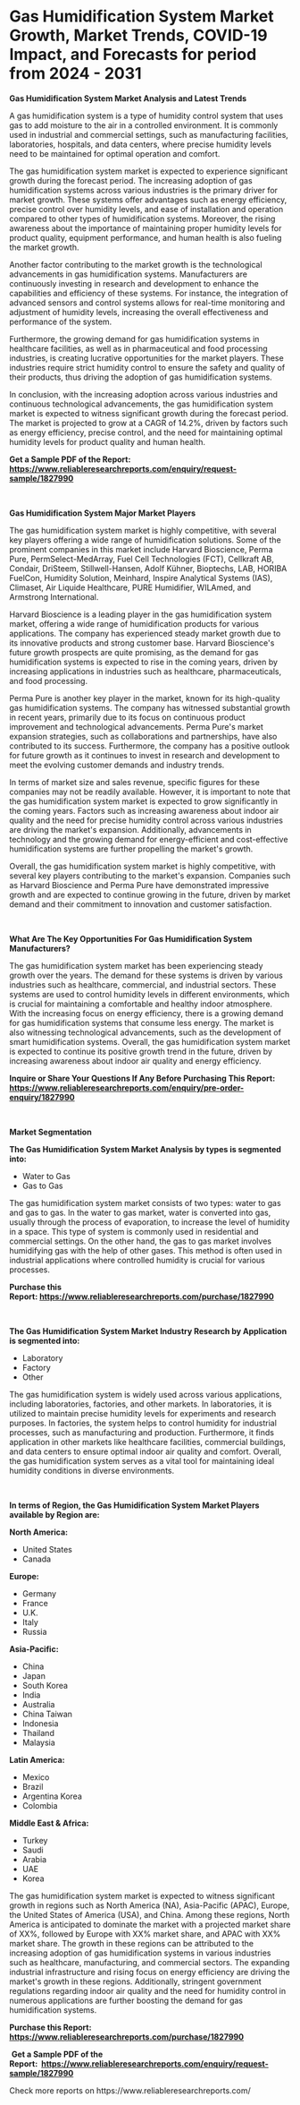<p><h1>Gas Humidification System Market Growth, Market Trends, COVID-19 Impact, and Forecasts for period from 2024 - 2031</h1></p><p><strong>Gas Humidification System Market Analysis and Latest Trends</strong></p>
<p><p>A gas humidification system is a type of humidity control system that uses gas to add moisture to the air in a controlled environment. It is commonly used in industrial and commercial settings, such as manufacturing facilities, laboratories, hospitals, and data centers, where precise humidity levels need to be maintained for optimal operation and comfort.</p><p>The gas humidification system market is expected to experience significant growth during the forecast period. The increasing adoption of gas humidification systems across various industries is the primary driver for market growth. These systems offer advantages such as energy efficiency, precise control over humidity levels, and ease of installation and operation compared to other types of humidification systems. Moreover, the rising awareness about the importance of maintaining proper humidity levels for product quality, equipment performance, and human health is also fueling the market growth.</p><p>Another factor contributing to the market growth is the technological advancements in gas humidification systems. Manufacturers are continuously investing in research and development to enhance the capabilities and efficiency of these systems. For instance, the integration of advanced sensors and control systems allows for real-time monitoring and adjustment of humidity levels, increasing the overall effectiveness and performance of the system.</p><p>Furthermore, the growing demand for gas humidification systems in healthcare facilities, as well as in pharmaceutical and food processing industries, is creating lucrative opportunities for the market players. These industries require strict humidity control to ensure the safety and quality of their products, thus driving the adoption of gas humidification systems.</p><p>In conclusion, with the increasing adoption across various industries and continuous technological advancements, the gas humidification system market is expected to witness significant growth during the forecast period. The market is projected to grow at a CAGR of 14.2%, driven by factors such as energy efficiency, precise control, and the need for maintaining optimal humidity levels for product quality and human health.</p></p>
<p><strong>Get a Sample PDF of the Report:&nbsp; <a href="https://www.reliableresearchreports.com/enquiry/request-sample/1827990">https://www.reliableresearchreports.com/enquiry/request-sample/1827990</a></strong></p>
<p>&nbsp;</p>
<p><strong>Gas Humidification System Major Market Players</strong></p>
<p><p>The gas humidification system market is highly competitive, with several key players offering a wide range of humidification solutions. Some of the prominent companies in this market include Harvard Bioscience, Perma Pure, PermSelect-MedArray, Fuel Cell Technologies (FCT), Cellkraft AB, Condair, DriSteem, Stillwell-Hansen, Adolf Kühner, Bioptechs, LAB, HORIBA FuelCon, Humidity Solution, Meinhard, Inspire Analytical Systems (IAS), Climaset, Air Liquide Healthcare, PURE Humidifier, WILAmed, and Armstrong International.</p><p>Harvard Bioscience is a leading player in the gas humidification system market, offering a wide range of humidification products for various applications. The company has experienced steady market growth due to its innovative products and strong customer base. Harvard Bioscience's future growth prospects are quite promising, as the demand for gas humidification systems is expected to rise in the coming years, driven by increasing applications in industries such as healthcare, pharmaceuticals, and food processing.</p><p>Perma Pure is another key player in the market, known for its high-quality gas humidification systems. The company has witnessed substantial growth in recent years, primarily due to its focus on continuous product improvement and technological advancements. Perma Pure's market expansion strategies, such as collaborations and partnerships, have also contributed to its success. Furthermore, the company has a positive outlook for future growth as it continues to invest in research and development to meet the evolving customer demands and industry trends.</p><p>In terms of market size and sales revenue, specific figures for these companies may not be readily available. However, it is important to note that the gas humidification system market is expected to grow significantly in the coming years. Factors such as increasing awareness about indoor air quality and the need for precise humidity control across various industries are driving the market's expansion. Additionally, advancements in technology and the growing demand for energy-efficient and cost-effective humidification systems are further propelling the market's growth.</p><p>Overall, the gas humidification system market is highly competitive, with several key players contributing to the market's expansion. Companies such as Harvard Bioscience and Perma Pure have demonstrated impressive growth and are expected to continue growing in the future, driven by market demand and their commitment to innovation and customer satisfaction.</p></p>
<p>&nbsp;</p>
<p><strong>What Are The Key Opportunities For Gas Humidification System Manufacturers?</strong></p>
<p><p>The gas humidification system market has been experiencing steady growth over the years. The demand for these systems is driven by various industries such as healthcare, commercial, and industrial sectors. These systems are used to control humidity levels in different environments, which is crucial for maintaining a comfortable and healthy indoor atmosphere. With the increasing focus on energy efficiency, there is a growing demand for gas humidification systems that consume less energy. The market is also witnessing technological advancements, such as the development of smart humidification systems. Overall, the gas humidification system market is expected to continue its positive growth trend in the future, driven by increasing awareness about indoor air quality and energy efficiency.</p></p>
<p><strong>Inquire or Share Your Questions If Any Before Purchasing This Report: <a href="https://www.reliableresearchreports.com/enquiry/pre-order-enquiry/1827990">https://www.reliableresearchreports.com/enquiry/pre-order-enquiry/1827990</a></strong></p>
<p>&nbsp;</p>
<p><strong>Market Segmentation</strong></p>
<p><strong>The Gas Humidification System Market Analysis by types is segmented into:</strong></p>
<p><ul><li>Water to Gas</li><li>Gas to Gas</li></ul></p>
<p><p>The gas humidification system market consists of two types: water to gas and gas to gas. In the water to gas market, water is converted into gas, usually through the process of evaporation, to increase the level of humidity in a space. This type of system is commonly used in residential and commercial settings. On the other hand, the gas to gas market involves humidifying gas with the help of other gases. This method is often used in industrial applications where controlled humidity is crucial for various processes.</p></p>
<p><strong>Purchase this Report:&nbsp;<a href="https://www.reliableresearchreports.com/purchase/1827990">https://www.reliableresearchreports.com/purchase/1827990</a></strong></p>
<p>&nbsp;</p>
<p><strong>The Gas Humidification System Market Industry Research by Application is segmented into:</strong></p>
<p><ul><li>Laboratory</li><li>Factory</li><li>Other</li></ul></p>
<p><p>The gas humidification system is widely used across various applications, including laboratories, factories, and other markets. In laboratories, it is utilized to maintain precise humidity levels for experiments and research purposes. In factories, the system helps to control humidity for industrial processes, such as manufacturing and production. Furthermore, it finds application in other markets like healthcare facilities, commercial buildings, and data centers to ensure optimal indoor air quality and comfort. Overall, the gas humidification system serves as a vital tool for maintaining ideal humidity conditions in diverse environments.</p></p>
<p>&nbsp;</p>
<p><strong>In terms of Region, the Gas Humidification System Market Players available by Region are:</strong></p>
<p>
    <p> <strong> North America: </strong>
        <ul>
            <li>United States</li>
            <li>Canada</li>
        </ul>
        </p> 
    <p> <strong> Europe: </strong>
        <ul>
            <li>Germany</li>
            <li>France</li>
            <li>U.K.</li>
            <li>Italy</li>
            <li>Russia</li>
        </ul>
        </p> 
    <p> <strong> Asia-Pacific: </strong>
        <ul>
            <li>China</li>
            <li>Japan</li>
            <li>South Korea</li>
            <li>India</li>
            <li>Australia</li>
            <li>China Taiwan</li>
            <li>Indonesia</li>
            <li>Thailand</li>
            <li>Malaysia</li>
        </ul>
        </p> 
    <p> <strong> Latin America: </strong>
        <ul>
            <li>Mexico</li>
            <li>Brazil</li>
            <li>Argentina Korea</li>
            <li>Colombia</li>
        </ul>
        </p> 
    <p> <strong> Middle East & Africa: </strong>
        <ul>
            <li>Turkey</li>
            <li>Saudi</li>
            <li>Arabia</li>
            <li>UAE</li>
            <li>Korea</li>
        </ul>
    </p>
    </p>
<p><p>The gas humidification system market is expected to witness significant growth in regions such as North America (NA), Asia-Pacific (APAC), Europe, the United States of America (USA), and China. Among these regions, North America is anticipated to dominate the market with a projected market share of XX%, followed by Europe with XX% market share, and APAC with XX% market share. The growth in these regions can be attributed to the increasing adoption of gas humidification systems in various industries such as healthcare, manufacturing, and commercial sectors. The expanding industrial infrastructure and rising focus on energy efficiency are driving the market's growth in these regions. Additionally, stringent government regulations regarding indoor air quality and the need for humidity control in numerous applications are further boosting the demand for gas humidification systems.</p></p>
<p><strong>Purchase this Report: <a href="https://www.reliableresearchreports.com/purchase/1827990">https://www.reliableresearchreports.com/purchase/1827990</a></strong></p>
<p>&nbsp;<strong>Get a Sample PDF of the Report:&nbsp;&nbsp;<a href="https://www.reliableresearchreports.com/enquiry/request-sample/1827990">https://www.reliableresearchreports.com/enquiry/request-sample/1827990</a></strong></p>
<p><strong></strong></p>
<p>Check more reports on https://www.reliableresearchreports.com/</p>
